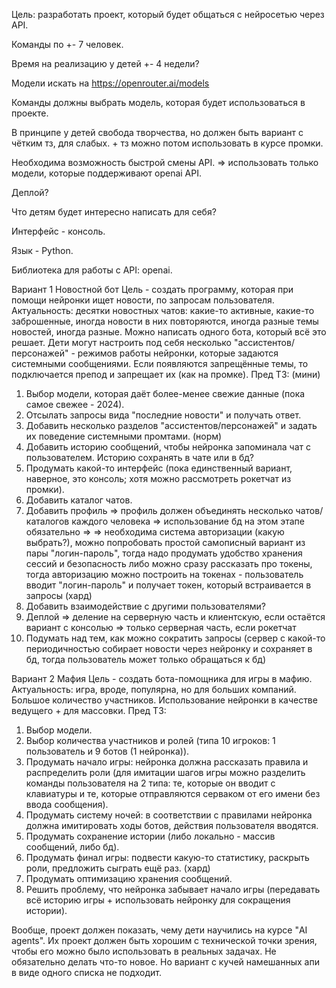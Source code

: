 Цель: разработать проект, который будет общаться с нейросетью через API.

Команды по +- 7 человек.

Время на реализацию у детей +- 4 недели?

Модели искать на https://openrouter.ai/models

Команды должны выбрать модель, которая будет использоваться в проекте.

В принципе у детей свобода творчества, но должен быть вариант с чётким тз, для слабых. + тз можно потом использовать в курсе промки.

Необходима возможность быстрой смены API. => использовать только модели, которые поддерживают openai API.

Деплой?

Что детям будет интересно написать для себя?



Интерфейс - консоль.

Язык - Python.

Библиотека для работы с API: openai.


Вариант 1
Новостной бот
Цель - создать программу, которая при помощи нейронки ищет новости, по запросам пользователя.
Актуальность: десятки новостных чатов: какие-то активные, какие-то заброшенные, иногда новости в них повторяются, иногда разные темы новостей, иногда разные.
Можно написать одного бота, который всё это решает.
Дети могут настроить под себя несколько "ассистентов/персонажей" - режимов работы нейронки, которые задаются системными сообщениями.
Если появляются запрещённые темы, то подключается препод и запрещает их (как на промке).
Пред ТЗ:
(мини)
1. Выбор модели, которая даёт более-менее свежие данные (пока самое свежее - 2024).
2. Отсылать запросы вида "последние новости" и получать ответ.
3. Добавить несколько разделов "ассистентов/персонажей" и задать их поведение системными промтами.
(норм)
4. Добавить историю сообщений, чтобы нейронка запоминала чат с пользователем. Историю сохранять в чате или в бд?
5. Продумать какой-то интерфейс (пока единственный вариант, наверное, это консоль; хотя можно рассмотреть рокетчат из промки).
6. Добавить каталог чатов.
7. Добавить профиль => профиль должен объединять несколько чатов/каталогов каждого человека => использование бд на этом этапе обязательно =>
=> необходима система авторизации (какую выбрать?), можно попробовать простой самописный вариант из пары "логин-пароль", тогда надо продумать удобство хранения сессий и безопасность
либо можно сразу рассказать про токены, тогда авторизацию можно построить на токенах - пользователь вводит "логин-пароль" и получает токен, который встраивается в запросы
(хард)
8. Добавить взаимодействие с другими пользователями?
9. Деплой => деление на серверную часть и клиентскую, если остаётся вариант с консолью => только серверная часть, если рокетчат
10. Подумать над тем, как можно сократить запросы (сервер с какой-то периодичностью собирает новости через нейронку и сохраняет в бд, тогда пользователь может только обращаться к бд)

Вариант 2
Мафия
Цель - создать бота-помощника для игры в мафию.
Актуальность: игра, вроде, популярна, но для больших компаний. Большое количество участников.
Использование нейронки в качестве ведущего + для массовки.
Пред ТЗ:
1. Выбор модели.
2. Выбор количества участников и ролей (типа 10 игроков: 1 пользователь и 9 ботов (1 нейронка)).
3. Продумать начало игры: нейронка должна рассказать правила и распределить роли (для имитации шагов игры можно разделить команды пользователя на 2 типа: те, которые он вводит с клавиатуры и те, которые отправляются серваком от его имени без ввода сообщения).
4. Продумать систему ночей: в соответствии с правилами нейронка должна имитировать ходы ботов, действия пользователя вводятся.
5. Продумать сохранение истории (либо локально - массив сообщений, либо бд).
6. Продумать финал игры: подвести какую-то статистику, раскрыть роли, предложить сыграть ещё раз.
(хард)
7. Продумать оптимизацию хранения сообщений.
8. Решить проблему, что нейронка забывает начало игры (передавать всё историю игры + использовать нейронку для сокращения истории).


Вообще, проект должен показать, чему дети научились на курсе "AI agents".
Их проект должен быть хорошим с технической точки зрения, чтобы его можно было использовать в реальных задачах.
Не обязательно делать что-то новое.
Но вариант с кучей намешанных апи в виде одного списка не подходит.

